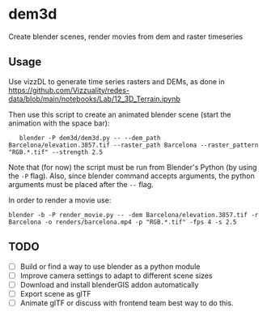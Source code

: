 
dem3d
=====

Create blender scenes, render movies from dem and raster timeseries


## Usage

Use vizzDL to generate time series rasters and DEMs, as done in https://github.com/Vizzuality/redes-data/blob/main/notebooks/Lab/12_3D_Terrain.ipynb

Then use this script to create an animated blender scene (start the animation with the space bar):

```shell
   blender -P dem3d/dem3d.py -- --dem_path Barcelona/elevation.3857.tif --raster_path Barcelona --raster_pattern "RGB.*.tif" --strength 2.5
```

Note that (for now) the script must be run from Blender's Python (by using the `-P` flag). Also, since blender command accepts arguments, the python arguments must be placed after the `--` flag.

In order to render a movie use:

```shell
blender -b -P render_movie.py -- -dem Barcelona/elevation.3857.tif -r Barcelona -o renders/barcelona.mp4 -p "RGB.*.tif" -fps 4 -s 2.5
```

## TODO

- [ ] Build or find a way to use blender as a python module
- [ ] Improve camera settings to adapt to different scene sizes
- [ ] Download and install blenderGIS addon automatically
- [ ] Export scene as glTF
- [ ] Animate glTF or discuss with frontend team best way to do this.
